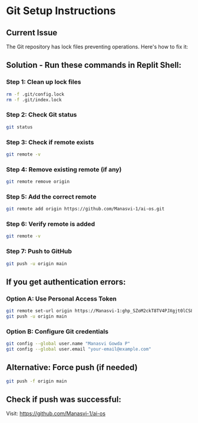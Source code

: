 # Git Setup Instructions

## Current Issue
The Git repository has lock files preventing operations. Here's how to fix it:

## Solution - Run these commands in Replit Shell:

### Step 1: Clean up lock files
```bash
rm -f .git/config.lock
rm -f .git/index.lock
```

### Step 2: Check Git status
```bash
git status
```

### Step 3: Check if remote exists
```bash
git remote -v
```

### Step 4: Remove existing remote (if any)
```bash
git remote remove origin
```

### Step 5: Add the correct remote
```bash
git remote add origin https://github.com/Manasvi-1/ai-os.git
```

### Step 6: Verify remote is added
```bash
git remote -v
```

### Step 7: Push to GitHub
```bash
git push -u origin main
```

## If you get authentication errors:

### Option A: Use Personal Access Token
```bash
git remote set-url origin https://Manasvi-1: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@github.com/Manasvi-1/ai-os.git
git push -u origin main
```

### Option B: Configure Git credentials
```bash
git config --global user.name "Manasvi Gowda P"
git config --global user.email "your-email@example.com"
```

## Alternative: Force push (if needed)
```bash
git push -f origin main
```

## Check if push was successful:
Visit: https://github.com/Manasvi-1/ai-os